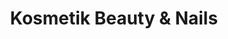 ---
title: "Kosmetik Beauty & Nails"
url: /limbach-oberfrohna/kosmetik-beauty-und-nails/
shop: Kosmetik
---